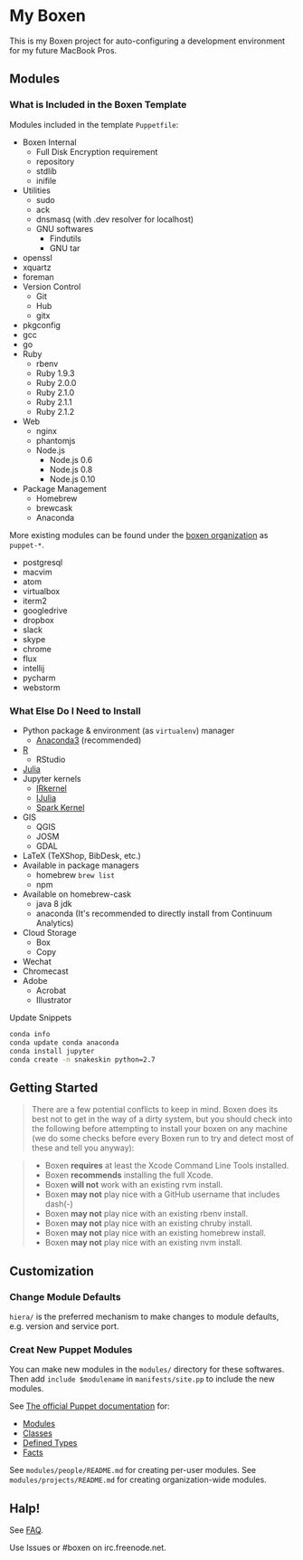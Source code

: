 # My Boxen

This is my Boxen project for auto-configuring a development environment for
my future MacBook Pros.



## Modules

### What is Included in the Boxen Template

Modules included in the template `Puppetfile`:

* Boxen Internal
  * Full Disk Encryption requirement
  * repository
  * stdlib
  * inifile
* Utilities
  * sudo
  * ack
  * dnsmasq (with .dev resolver for localhost)
  * GNU softwares
    * Findutils
    * GNU tar
* openssl
* xquartz
* foreman
* Version Control
  * Git
  * Hub
  * gitx
* pkgconfig
* gcc
* go
* Ruby
  * rbenv
  * Ruby 1.9.3
  * Ruby 2.0.0
  * Ruby 2.1.0
  * Ruby 2.1.1
  * Ruby 2.1.2
* Web
  * nginx
  * phantomjs
  * Node.js
    * Node.js 0.6
    * Node.js 0.8
    * Node.js 0.10
* Package Management
  * Homebrew
  * brewcask
  * Anaconda

More existing modules can be found under the
[boxen organization](https://github.com/boxen) as `puppet-*`.

* postgresql
* macvim
* atom
* virtualbox
* iterm2
* googledrive
* dropbox
* slack
* skype
* chrome
* flux
* intellij
* pycharm
* webstorm

### What Else Do I Need to Install

* Python package & environment (as `virtualenv`) manager
  * [Anaconda3](https://www.continuum.io/downloads#_macosx) (recommended)
* [R](www.r-project.org)
  * RStudio
* [Julia](http://julialang.org/downloads/)
* Jupyter kernels
  * [IRkernel](http://irkernel.github.io/installation/)
  * [IJulia](https://github.com/JuliaLang/IJulia.jl)
  * [Spark Kernel](https://github.com/ibm-et/spark-kernel)
* GIS
  * QGIS
  * JOSM
  * GDAL
* LaTeX (TeXShop, BibDesk, etc.)
* Available in package managers
  * homebrew `brew list`
  * npm
* Available on homebrew-cask
  * java 8 jdk
  * anaconda (It's recommended to directly install from Continuum Analytics)
* Cloud Storage
  * Box
  * Copy
* Wechat
* Chromecast
* Adobe
  * Acrobat
  * Illustrator

Update Snippets

```sh
conda info
conda update conda anaconda
conda install jupyter
conda create -n snakeskin python=2.7
```

## Getting Started

> There are a few potential conflicts to keep in mind.
> Boxen does its best not to get in the way of a dirty system,
> but you should check into the following before attempting to install your
> boxen on any machine (we do some checks before every Boxen run to try
> and detect most of these and tell you anyway):

> * Boxen __requires__ at least the Xcode Command Line Tools installed.
> * Boxen __recommends__ installing the full Xcode.
> * Boxen __will not__ work with an existing rvm install.
> * Boxen __may not__ play nice with a GitHub username that includes dash(-)
> * Boxen __may not__ play nice with an existing rbenv install.
> * Boxen __may not__ play nice with an existing chruby install.
> * Boxen __may not__ play nice with an existing homebrew install.
> * Boxen __may not__ play nice with an existing nvm install.



## Customization

### Change Module Defaults

`hiera/` is the preferred mechanism to make changes to module defaults,
e.g. version and service port.

### Creat New Puppet Modules

You can make new modules in the `modules/` directory for these softwares.
Then add `include $modulename` in `manifests/site.pp` to include
the new modules.

See [The official Puppet documentation](http://docs.puppetlabs.com/) for:

 * [Modules](http://docs.puppetlabs.com/learning/modules1.html#modules)
 * [Classes](http://docs.puppetlabs.com/learning/modules1.html#classes)
 * [Defined Types](http://docs.puppetlabs.com/learning/definedtypes.html)
 * [Facts](http://docs.puppetlabs.com/guides/custom_facts.html)

See `modules/people/README.md` for creating per-user modules.
See `modules/projects/README.md` for creating organization-wide modules.



## Halp!

See [FAQ](https://github.com/boxen/our-boxen/blob/master/docs/faq.md).

Use Issues or #boxen on irc.freenode.net.
